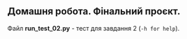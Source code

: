## Домашня робота. Фінальний проєкт.

Файл **run_test_02.py** - тест для завдання 2 (``-h for help``).   
